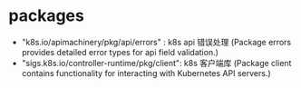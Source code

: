 # packages

- "k8s.io/apimachinery/pkg/api/errors" : k8s api 错误处理 (Package errors provides detailed error types for api field validation.)
- "sigs.k8s.io/controller-runtime/pkg/client": k8s 客户端库 (Package client contains functionality for interacting with Kubernetes API servers.)